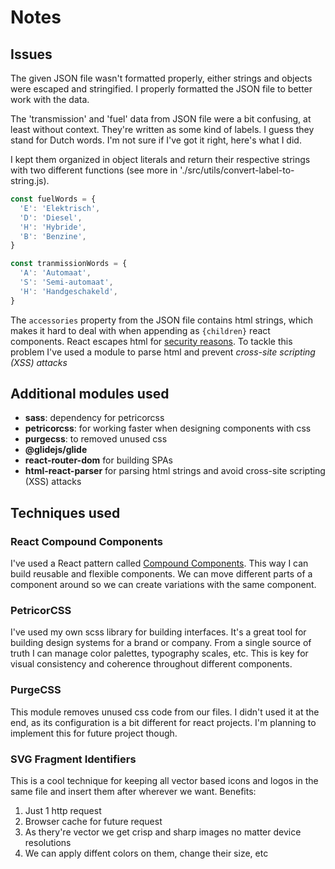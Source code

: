 # Notes

## Issues

The given JSON file wasn't formatted properly, either strings and objects were
escaped and stringified. I properly formatted the JSON file to better work with
the data.

The 'transmission' and 'fuel' data from JSON file were a bit confusing, at least
without context. They're written as some kind of labels. I guess they stand for
Dutch words. I'm not sure if I've got it right, here's what I did.

I kept them organized in object literals and return their respective strings
with two different functions (see more in './src/utils/convert-label-to-string.js). 

```js
const fuelWords = {
  'E': 'Elektrisch',
  'D': 'Diesel',
  'H': 'Hybride',
  'B': 'Benzine',
}
```

```js
const tranmissionWords = {
  'A': 'Automaat',
  'S': 'Semi-automaat',
  'H': 'Handgeschakeld',
}
```

The `accessories` property from the JSON file contains html strings, which makes it
hard to deal with when appending as `{children}` react components. React escapes
html for [security reasons](https://reactjs.org/docs/dom-elements.html#dangerouslysetinnerhtml). To tackle this problem
I've used a module to parse html and prevent *cross-site scripting (XSS) attacks* 

## Additional modules used

- **sass**: dependency for petricorcss
- **petricorcss**: for working faster when designing components with css
- **purgecss**: to removed unused css
- **@glidejs/glide**
- **react-router-dom** for building SPAs
- **html-react-parser** for parsing html strings and avoid cross-site scripting (XSS) attacks

## Techniques used

### React Compound Components

I've used a React pattern called [Compound Components](https://levelup.gitconnected.com/how-to-use-component-composition-to-create-a-flexible-compound-component-in-react-4024660b9613). This way I can build
reusable and flexible components. We can move different parts of a component
around so we can create variations with the same component.

### PetricorCSS

I've used my own scss library for building interfaces. It's a great tool for
building design systems for a brand or company. From a single source of truth I
can manage color palettes, typography scales, etc. This is key for visual
consistency and coherence throughout different components.

### PurgeCSS

This module removes unused css code from our files. I didn't used it at the end,
as its configuration is a bit different for react projects. I'm planning to
implement this for future project though.

### SVG Fragment Identifiers

This is a cool technique for keeping all vector based icons and logos in the same
file and insert them after wherever we want. Benefits:

1. Just 1 http request
2. Browser cache for future request
3. As thery're vector we get crisp and sharp images no matter device resolutions
4. We can apply diffent colors on them, change their size, etc 

